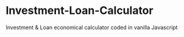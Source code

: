 # Investment-Loan-Calculator
Investment &amp; Loan economical calculator coded in vanilla Javascript
